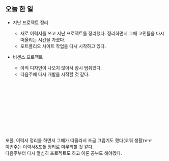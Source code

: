 ## 오늘 한 일

- 지난 프로젝트 정리
  - 새로 이력서를 쓰고 지난 프로젝트를 정리했다. 정리하면서 그때 고민들을 다시 떠올리는 시간을 가졌다.
  - 포트폴리오 사이트 작업을 다시 시작하고 있다.
 
 - 비센스 프로젝트
   - 아직 디자인이 나오지 않아서 잠시 멈춰있다.
   - 다음주에 다시 개발을 시작할 것 같다.
 
<br><br><br>
-----------------------
<br><br><br>
 
 포폴, 이력서 정리를 하면서 그때가 떠올라서 조금 그립기도 했다(코쿼 생활)ㅠㅠ<br>
이번주는 이력서&포폴 정리로 마무리할 것 같다. <br>
다음주부터 다시 열심히 프로젝트도 하고 이론 공부도 해야겠다.
